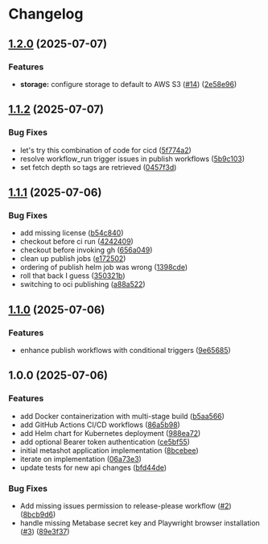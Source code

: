 # Changelog

## [1.2.0](https://github.com/farmdawgnation/metashot/compare/v1.1.2...v1.2.0) (2025-07-07)


### Features

* **storage:** configure storage to default to AWS S3 ([#14](https://github.com/farmdawgnation/metashot/issues/14)) ([2e58e96](https://github.com/farmdawgnation/metashot/commit/2e58e964d08dcccc90ece6f5c5e6e700ec7c8e8b))

## [1.1.2](https://github.com/farmdawgnation/metashot/compare/v1.1.1...v1.1.2) (2025-07-07)


### Bug Fixes

* let's try this combination of code for cicd ([5f774a2](https://github.com/farmdawgnation/metashot/commit/5f774a275ffcd2890ef49f50416b77ee4db6e801))
* resolve workflow_run trigger issues in publish workflows ([5b9c103](https://github.com/farmdawgnation/metashot/commit/5b9c10333bea8d6e89887876bb67d628661fb5c4))
* set fetch depth so tags are retrieved ([0457f3d](https://github.com/farmdawgnation/metashot/commit/0457f3de8141ab2b9ec1145bf7fcdfebea0dedf5))

## [1.1.1](https://github.com/farmdawgnation/metashot/compare/v1.1.0...v1.1.1) (2025-07-06)


### Bug Fixes

* add missing license ([b54c840](https://github.com/farmdawgnation/metashot/commit/b54c840d9bbd2cf887b50414257e358b4cfc2d73))
* checkout before ci run ([4242409](https://github.com/farmdawgnation/metashot/commit/4242409adee62fad4227e5ae25821bf6605e242f))
* checkout before invoking gh ([656a049](https://github.com/farmdawgnation/metashot/commit/656a04942ab532023886911ccd31f8c49dbd7bfb))
* clean up publish jobs ([e172502](https://github.com/farmdawgnation/metashot/commit/e172502dc9523b35d868409c5a410fecc188804d))
* ordering of publish helm job was wrong ([1398cde](https://github.com/farmdawgnation/metashot/commit/1398cde9e1541bd773265fe29401b2fa96daa290))
* roll that back I guess ([350321b](https://github.com/farmdawgnation/metashot/commit/350321b66a13b389a47b064bdab82cb0ba4dd3a8))
* switching to oci publishing ([a88a522](https://github.com/farmdawgnation/metashot/commit/a88a5224a92bb0ccbb4b65cdfbce8a449313710a))

## [1.1.0](https://github.com/farmdawgnation/metashot/compare/v1.0.0...v1.1.0) (2025-07-06)


### Features

* enhance publish workflows with conditional triggers ([9e65685](https://github.com/farmdawgnation/metashot/commit/9e6568517b849b0f418cd68dedf88651103ff540))

## 1.0.0 (2025-07-06)


### Features

* add Docker containerization with multi-stage build ([b5aa566](https://github.com/farmdawgnation/metashot/commit/b5aa5667abe19d29150ce338b646556480abe42f))
* add GitHub Actions CI/CD workflows ([86a5b98](https://github.com/farmdawgnation/metashot/commit/86a5b98bb5cfe3d891bcc0d05a23eaad38e5a7da))
* add Helm chart for Kubernetes deployment ([988ea72](https://github.com/farmdawgnation/metashot/commit/988ea7216016741a7983f117935f450ac27d64f1))
* add optional Bearer token authentication ([ce5bf55](https://github.com/farmdawgnation/metashot/commit/ce5bf55444fa3230d750b615baa9a48d654f5b8f))
* initial metashot application implementation ([8bcebee](https://github.com/farmdawgnation/metashot/commit/8bcebeeff3edf1c29fbac3309414a707e1b29dab))
* iterate on implementation ([06a73e3](https://github.com/farmdawgnation/metashot/commit/06a73e332b429796baefe75b3b25bc5df30e5e9c))
* update tests for new api changes ([bfd44de](https://github.com/farmdawgnation/metashot/commit/bfd44de4e80d04a7c51a34f786f6949fcbade5dd))


### Bug Fixes

* Add missing issues permission to release-please workflow ([#2](https://github.com/farmdawgnation/metashot/issues/2)) ([8bcb9d6](https://github.com/farmdawgnation/metashot/commit/8bcb9d61f763e31150d08931acd0a29d466fd5b2))
* handle missing Metabase secret key and Playwright browser installation ([#3](https://github.com/farmdawgnation/metashot/issues/3)) ([89e3f37](https://github.com/farmdawgnation/metashot/commit/89e3f3783372574c8963c419b9508bbb8630eaca))
